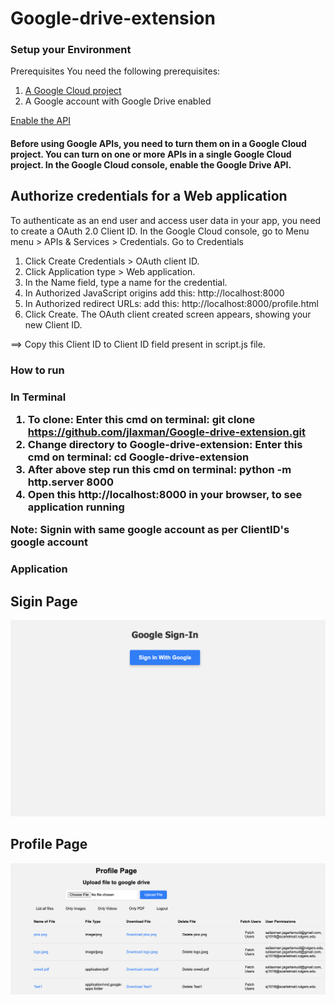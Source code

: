 # Google-drive-extension

<h3> Setup your Environment </h3>
  
Prerequisites
You need the following prerequisites:


1) <a href='https://developers.google.com/workspace/guides/create-project'> A Google Cloud project </a>
2) A Google account with Google Drive enabled

<p>
<a href='https://console.cloud.google.com/flows/enableapi?apiid=drive.googleapis.com' >Enable the API  </a> <br>
<h4>Before using Google APIs, you need to turn them on in a Google Cloud project. You can turn on one or more APIs in a single Google Cloud project.
In the Google Cloud console, enable the Google Drive API. </h4> </p>


<h2> Authorize credentials for a Web application</h2>
<p> To authenticate as an end user and access user data in your app, you need to create a OAuth 2.0 Client ID.
In the Google Cloud console, go to Menu menu > APIs & Services > Credentials.
Go to Credentials

1) Click Create Credentials > OAuth client ID. <br>
2) Click Application type > Web application.  <br>
3) In the Name field, type a name for the credential.  <br>
4) In Authorized JavaScript origins add this: http://localhost:8000  <br>
5) In Authorized redirect URLs: add this: http://localhost:8000/profile.html  <br>
6) Click Create. The OAuth client created screen appears, showing your new Client ID. </p>
  
==> Copy this Client ID to Client ID field present in script.js file.
  

<h3> How to run <h3>

In Terminal

1) To clone: Enter this cmd on terminal: git clone https://github.com/jlaxman/Google-drive-extension.git
2) Change directory to Google-drive-extension: Enter this cmd on terminal: cd Google-drive-extension
3)  After above step run this cmd on terminal: python -m http.server 8000
4) Open this http://localhost:8000 in your browser, to see application running
  
  Note: Signin with same google account as per ClientID's google account
  
<h3> Application </h3>
  <h2> Sigin Page </h2>
   <img src="pics.png" >

 
  <h2> Profile Page </h2>
   <img src="Profilepage.png">
 
  
 
